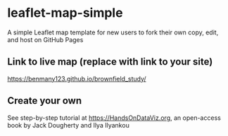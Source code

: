 # leaflet-map-simple
A simple Leaflet map template for new users to fork their own copy, edit, and host on GitHub Pages

## Link to live map (replace with link to your site)
https://benmany123.github.io/brownfield_study/

## Create your own
See step-by-step tutorial at https://HandsOnDataViz.org, an open-access book by Jack Dougherty and Ilya Ilyankou
